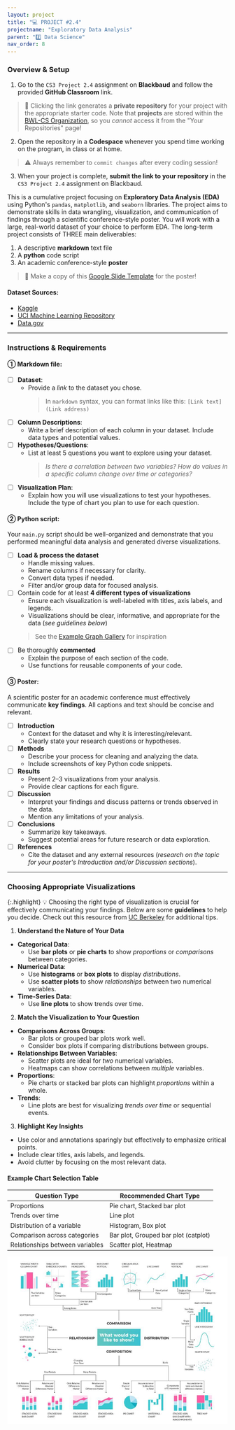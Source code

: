 ```yaml
---
layout: project
title: "💻 PROJECT #2.4"
projectname: "Exploratory Data Analysis"
parent: "2️⃣ Data Science"
nav_order: 8
---
```


### Overview & Setup


<div class="setup" markdown="block">

1. Go to the `CS3 Project 2.4` assignment on **Blackbaud** and follow the provided **GitHub Classroom** link.
  > 📁 Clicking the link generates a **private repository** for your project with the appropriate starter code. Note that **projects** are stored within the [BWL-CS Organization](https://github.com/BWL-CS), so you _cannot_ access it from the "Your Repositories" page!
2. Open the repository in a **Codespace** whenever you spend time working on the program, in class or at home. 
  > ⚠️ Always remember to `commit changes` after every coding session!
3. When your project is complete, **submit the link to your repository** in the `CS3 Project 2.4` assignment on Blackbaud.

</div>

This is a cumulative project focusing on **Exploratory Data Analysis (EDA)** using Python's `pandas`, `matplotlib`, and `seaborn` libraries. The project aims to demonstrate skills in data wrangling, visualization, and communication of findings through a scientific conference-style poster. You will work with a large, real-world dataset of your choice to perform EDA. The long-term project consists of THREE main deliverables:

1. A descriptive **markdown** text file
2. A **python** code script
3. An academic conference-style **poster** 
> 📰 Make a copy of this [Google Slide Template](https://docs.google.com/presentation/d/1IkrIYBNTEBLFIO7kqUJWvrWhzRuiYhXyX7lxNZglkpU/edit?usp=sharing) for the poster!

#### Dataset Sources:
- [Kaggle](https://www.kaggle.com/)
- [UCI Machine Learning Repository](https://archive.ics.uci.edu/ml/index.php)
- [Data.gov](https://www.data.gov/)

---

### Instructions & Requirements

#### ① Markdown file:

- [ ] **Dataset**:
  - Provide a _link_ to the dataset you chose. 
    > In `markdown` syntax, you can format links like this: `[Link text](Link address)` 
- [ ] **Column Descriptions**:
  - Write a brief description of each column in your dataset. Include data types and potential values.
- [ ] **Hypotheses/Questions**:
  - List at least 5 questions you want to explore using your dataset. 
    > _Is there a correlation between two variables?_
    > _How do values in a specific column change over time or categories?_
- [ ] **Visualization Plan**:
  - Explain how you will use visualizations to test your hypotheses. Include the type of chart you plan to use for each question.

#### ② Python script:

Your `main.py` script should be well-organized and demonstrate that you performed meaningful data analysis and generated diverse visualizations.

- [ ] **Load & process the dataset**
  - Handle missing values.
  - Rename columns if necessary for clarity.
  - Convert data types if needed.
  - Filter and/or group data for focused analysis.
- [ ] Contain code for at least **4 different types of visualizations**
  - Ensure each visualization is well-labeled with titles, axis labels, and legends.
  - Visualizations should be clear, informative, and appropriate for the data (_see guidelines below_)
  > See the [Example Graph Gallery](https://python-graph-gallery.com/) for inspiration
- [ ] Be thoroughly **commented**
  - Explain the purpose of each section of the code.
  - Use functions for reusable components of your code.

#### ③ Poster: 

A scientific poster for an academic conference must effectively communicate **key findings**. All captions and text should be concise and relevant.
  
- [ ] **Introduction**
  - Context for the dataset and why it is interesting/relevant.
  - Clearly state your research questions or hypotheses.
- [ ] **Methods**
  - Describe your process for cleaning and analyzing the data.
  - Include screenshots of key Python code snippets.
- [ ] **Results**
  - Present 2–3 visualizations from your analysis.
  - Provide clear captions for each figure.
- [ ] **Discussion**
  - Interpret your findings and discuss patterns or trends observed in the data.
  - Mention any limitations of your analysis.
- [ ] **Conclusions**
  - Summarize key takeaways.
  - Suggest potential areas for future research or data exploration.
- [ ] **References**
  - Cite the dataset and any external resources (_research on the topic for your poster's Introduction and/or Discussion sections_).

---

### Choosing Appropriate Visualizations

{:.highlight}
💡 Choosing the right type of visualization is crucial for effectively communicating your findings. Below are some **guidelines** to help you decide. Check out this resource from [UC Berkeley](https://guides.lib.berkeley.edu/data-visualization/about) for additional tips.

1. **Understand the Nature of Your Data**
  - **Categorical Data**:
    - Use **bar plots** or **pie charts** to show _proportions_ or _comparisons_ between categories.
  - **Numerical Data**:
    - Use **histograms** or **box plots** to display _distributions_.
    - Use **scatter plots** to show _relationships_ between two numerical variables.
  - **Time-Series Data**:
    - Use **line plots** to show trends over time.
2. **Match the Visualization to Your Question**
  - **Comparisons Across Groups**:
    - Bar plots or grouped bar plots work well.
    - Consider box plots if comparing distributions between groups.
  - **Relationships Between Variables**:
    - Scatter plots are ideal for _two_ numerical variables.
    - Heatmaps can show correlations between _multiple_ variables.
  - **Proportions**:
    - Pie charts or stacked bar plots can highlight _proportions_ within a whole.
  - **Trends**:
    - Line plots are best for visualizing _trends over time_ or sequential events.
3. **Highlight Key Insights**
  - Use color and annotations sparingly but effectively to emphasize critical points.
  - Include clear titles, axis labels, and legends.
  - Avoid clutter by focusing on the most relevant data.

#### Example Chart Selection Table

| **Question Type**              | **Recommended Chart Type**       |
|--------------------------------|----------------------------------|
| Proportions                    | Pie chart, Stacked bar plot      |
| Trends over time               | Line plot                        |
| Distribution of a variable     | Histogram, Box plot              |
| Comparison across categories   | Bar plot, Grouped bar plot (catplot)      |
| Relationships between variables| Scatter plot, Heatmap            |

![image](data-viz-cheatsheet.jpeg)

